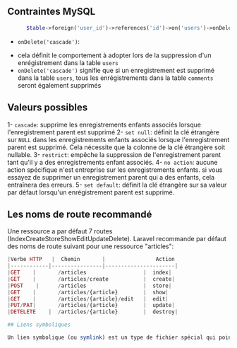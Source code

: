 ## Contraintes MySQL

  ```php
        $table->foreign('user_id')->references('id')->on('users')->onDelete('cascade');

  ```

  - `onDelete('cascade')`:
  * cela définit le comportement à adopter lors de la suppression d'un enrégistrement dans la table `users`
  * `onDelete('cascade')` signifie que si un enregistrement est supprimé dans la table `users`, tous les enrégistrements dans la table `comments` seront également supprimés
  
## Valeurs possibles

1- `cascade`: supprime les enregistrements enfants associés lorsque l'enregistrement parent est supprimé
2- `set null`: définit la clé étrangère sur `NULL` dans les enregistrements enfants associés lorsque l'enregistrement parent est supprimé. Cela nécessite que la colonne de la clé étrangère soit nullable.
3- `restrict`: empêche la suppression de l'enregistrement parent tant qu'il y a des enregistrements enfant associés.
4- `no action`: aucune action spécifique n'est entreprise sur les enregistrements enfants. si vous essayez de supprimer un enregistrement parent qui a des enfants, cela entraînera des erreurs.
5- `set default`: définit la clé étrangère sur sa valeur par défaut lorsqu'un enrégistrement parent est supprimé.

## Les noms de route recommandé

Une ressource a par défaut 7 routes (IndexCreateStoreShowEditUpdateDelete). Laravel recommande par défaut des noms de route suivant pour une ressource "articles":

```php
|Verbe HTTP   |  Chemin       |                Action
|------------|----------------|----------------------|
|GET    |       /articles                  |  index|
|GET    |       /articles/create           |  create|
|POST    |      /articles                  |  store|
|GET    |       /articles/{article}        |  show|
|GET    |       /articles/{article}/edit   |  edit|
|PUT/PAT|       /articles/{article}        |  update|
|DETELETE    |  /articles/{article}        |  destroy|

## Liens symboliques

Un lien symbolique (ou symlink) est un type de fichier spécial qui pointe vers un autre fichier ou répertoire. Il agit comme un raccourci, permettant d'accéder au fichier ou au répertoire cible en passant par le lien symbolique.
